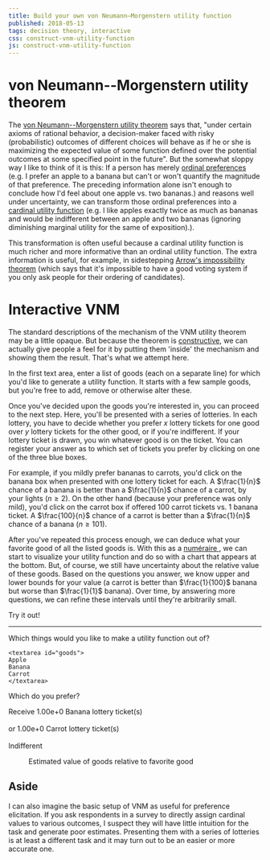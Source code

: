 ```yaml
---
title: Build your own von Neumann–Morgenstern utility function
published: 2018-05-13
tags: decision theory, interactive
css: construct-vnm-utility-function
js: construct-vnm-utility-function
---
```


# von Neumann--Morgenstern utility theorem

The [von Neumann--Morgenstern utility theorem](https://en.wikipedia.org/wiki/Von_Neumann%E2%80%93Morgenstern_utility_theorem) says that, "under certain axioms of rational behavior, a decision-maker faced with risky (probabilistic) outcomes of different choices will behave as if he or she is maximizing the expected value of some function defined over the potential outcomes at some specified point in the future". But the somewhat sloppy way I like to think of it is this: If a person has merely [ordinal preferences](https://en.wikipedia.org/wiki/Ordinal_utility) (e.g. I prefer an apple to a banana but can't or won't quantify the magnitude of that preference. The preceding information alone isn't enough to conclude how I'd feel about one apple vs. two bananas.) and reasons well under uncertainty, we can transform those ordinal preferences into a [cardinal utility function](https://en.wikipedia.org/wiki/Cardinal_utility) (e.g. I like apples exactly twice as much as bananas and would be indifferent between an apple and two bananas (ignoring diminishing marginal utility for the same of exposition).).

This transformation is often useful because a cardinal utility function is much richer and more informative than an ordinal utility function. The extra information is useful, for example, in sidestepping [Arrow's impossibility theorem](https://en.wikipedia.org/wiki/Arrow%27s_impossibility_theorem) (which says that it's impossible to have a good voting system if you only ask people for their ordering of candidates).

# Interactive VNM

The standard descriptions of the mechanism of the VNM utility theorem may be a little opaque. But because the theorem is [constructive](https://en.wikipedia.org/wiki/Constructive_proof), we can actually give people a feel for it by putting them 'inside' the mechanism and showing them the result. That's what we attempt here.

In the first text area, enter a list of goods (each on a separate line) for which you'd like to generate a utility function. It starts with a few sample goods, but you're free to add, remove or otherwise alter these.

Once you've decided upon the goods you're interested in, you can proceed to the next step. Here, you'll be presented with a series of lotteries. In each lottery, you have to decide whether you prefer $x$ lottery tickets for one good over $y$ lottery tickets for the other good, or if you're indifferent. If your lottery ticket is drawn, you win whatever good is on the ticket. You can register your answer as to which set of tickets you prefer by clicking on one of the three blue boxes.

For example, if you mildly prefer bananas to carrots, you'd click on the banana box when presented with one lottery ticket for each. A $\frac{1}{n}$ chance of a banana is better than a $\frac{1}{n}$ chance of a carrot, by your lights ($n \geq 2$). On the other hand (because your preference was only mild), you'd click on the carrot box if offered 100 carrot tickets vs. 1 banana ticket. A $\frac{100}{n}$ chance of a carrot is better than a $\frac{1}{n}$ chance of a banana ($n \geq 101$).

After you've repeated this process enough, we can deduce what your favorite good of all the listed goods is. With this as a [numéraire
](https://en.wikipedia.org/wiki/Num%C3%A9raire), we can start to visualize your utility function and do so with a chart that appears at the bottom. But, of course, we still have uncertainty about the relative value of these goods. Based on the questions you answer, we know upper and lower bounds for your value (a carrot is better than $\frac{1}{100}$ banana but worse than $\frac{1}{1}$ banana). Over time, by answering more questions, we can refine these intervals until they're arbitrarily small.

Try it out!

---

<form>
<p>Which things would you like to make a utility function out of?</p>

<!--more-->

```{=html}
<textarea id="goods">
Apple
Banana
Carrot
</textarea>
```

<p class="input">Which do you prefer?</p>
<div class="input scenario">
Receive <span id="first-good" class="lottery"><span class="odds">1.00e+0</span> <span class="good">Banana</span> lottery ticket(s)</span><br/><br/>or <span id="second-good" class="lottery"><span class="odds">1.00e+0</span> <span class="good">Carrot</span> lottery ticket(s)</span><br/><br/>
<span id="indifferent" class="lottery">Indifferent</span>
</div>
</form>
<output>
<figure id="function-visualization">
<figcaption>Estimated value of goods relative to favorite good</figcaption>
<div id="function-chart">
</div>
</figure>
</output>

## Aside

I can also imagine the basic setup of VNM as useful for preference elicitation. If you ask respondents in a survey to directly assign cardinal values to various outcomes, I suspect they will have little intuition for the task and generate poor estimates. Presenting them with a series of lotteries is at least a different task and it may turn out to be an easier or more accurate one.

